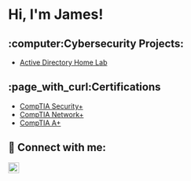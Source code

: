 <h1>Hi, I'm James! </h1>

<h2>:computer:Cybersecurity Projects:</h2>

  - [Active Directory Home Lab](https://github.com/joshmadakore)


<h2>:page_with_curl:Certifications</h2>

- [CompTIA Security+](https://www.credly.com/badges/2fcb851e-93a0-473f-818d-f179f3c5bf69)
- [CompTIA Network+](https://www.credly.com/badges/fcf6215a-0b6a-48b2-808d-b3d2725493a0)
- [CompTIA A+](https://www.credly.com/badges/1c29bd38-d4fa-4f91-a2ea-ab5e0d330c3e)
  

<h2> 🤳 Connect with me:</h2>


[<img align="left" alt="JamesDeloughery | LinkedIn" width="22px" src="https://cdn.jsdelivr.net/npm/simple-icons@v3/icons/linkedin.svg" />][linkedin]



[linkedin]: https://www.linkedin.com/in/james-deloughery/

<!--
**joshmadakor1/joshmadakor1** is a ✨ _special_ ✨ repository because its `README.md` (this file) appears on your GitHub profile.

Here are some ideas to get you started:

- 🔭 I’m currently working on ...
- 🌱 I’m currently learning ...
- 👯 I’m looking to collaborate on ...
- 🤔 I’m looking for help with ...
- 💬 Ask me about ...
- 📫 How to reach me: ...
- 😄 Pronouns: ...
- ⚡ Fun fact: ...
-->
